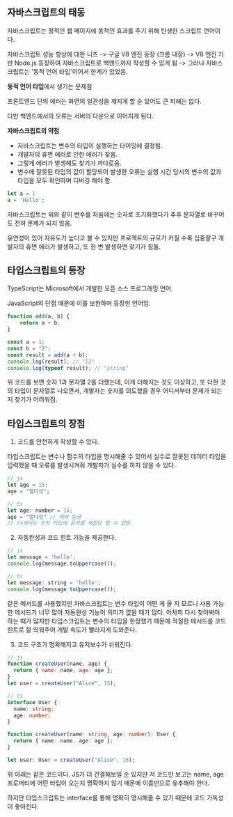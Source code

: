 ## 자바스크립트의 태동

자바스크립트는 정적인 웹 페이지에 동적인 효과를 주기 위해 탄생한 스크립트 언어이다.


자바스크립트 성능 향상에 대한 니즈 -> 구글 V8 엔진 등장 (크롬 내장) -> V8 엔진 기반 Node.js 등장하여 자바스크립트로 백엔드까지 작성할 수 있게 됨 -> 그러나 자바스크립트는 '동적 언어 타입'이어서 한계가 있었음.


**동적 언어 타입**에서 생기는 문제점

프론트엔드 단의 에러는 화면의 일관성을 깨지게 할 순 있어도 큰 피해는 없다.

다만 백엔드에서의 오류는 서버의 다운으로 이어지게 된다.

**자바스크립트의 약점**

- 자바스크립트는 변수의 타입이 실행하는 타이밍에 결정됨.
- 개발자의 휴먼 에러로 인한 에러가 잦음.
- 그렇게 에러가 발생해도 찾기가 까다로움.
- 변수에 잘못된 타입의 값이 할당되어 발생한 오류는 실행 시간 당시의 변수의 값과 타입을 모두 확인하며 디버깅 해야 함.

```js
let a = 1
a = 'Hello';
```

자바스크립트는 위와 같이 변수를 처음에는 숫자로 초기화했다가 추후 문자열로 바꾸어도 전혀 문제가 되지 않음.

유연성이 있어 자유도가 높다고 볼 수 있지만 프로젝트의 규모가 커질 수록 십중팔구 개발자의 휴먼 에러가 발생하고, 또 한 번 발생하면 찾기가 힘듦.

## 타입스크립트의 등장

TypeScript는 Microsoft에서 개발한 오픈 소스 프로그래밍 언어.

JavaScript의 단점 때문에 이를 보완하며 등장한 언어임.

```js
function add(a, b) {
    return a + b;
}

const a = 1;
const b = "2";
const result = add(a + b);
console.log(result); // "12"
console.log(typeof result); // "string"
```

위 코드를 보면 숫자 1과 문자열 2를 더했는데, 이게 더해지는 것도 이상하고, 또 더한 것의 타입이 문자열로 나오면서, 개발자는 숫자를 의도했을 경우 어디서부터 문제가 되는지 찾기가 어려워짐.

## 타입스크립트의 장점

1. 코드를 안전하게 작성할 수 있다.

타입스크립트는 변수나 함수의 타입을 명시해줄 수 있어서 실수로 잘못된 데이터 타입을 입력했을 때 오류를 발생시켜줘 개발자가 실수를 하지 않을 수 있다.

```js
// js
let age = 15;
age = "열다섯";

// ts
let age: number = 15;
age = "열다섯" // 에러 발생
// ts에서는 숫자 타입에 문자를 재할당 할 수 없음.
```

2. 자동완성과 코드 힌트 기능을 제공한다.

```js
// js
let message = 'hello';
console.log(message.toUppercase());

// ts
let message: string = 'hello';
console.log(message.toUppercase());
```

같은 메서드를 사용했지만 자바스크립트는 변수 타입이 어떤 게 올 지 모르니 사용 가능한 메서드가 너무 많아 자동완성 기능이 의미가 없을 때가 많다. 어차피 다시 찾아봐야 하는 때가 많지만 타입스크립트는 변수의 타입을 한정했기 때문에 적절한 메서드를 코드 힌트로 잘 띄워주어 개발 속도가 빨라지게 도와준다.

3. 코드 구조가 명확해지고 유지보수가 쉬워진다.

```js
// js
function createUser(name, age) {
  return { name: name, age: age };
}
let user = createUser("Alice", 15);
```

```ts
// ts
interface User {
  name: string;
  age: number;
}

function createUser(name: string, age: number): User {
  return { name: name, age: age };
}

let user: User = createUser("Alice", 15);
```

위 아래는 같은 코드이다. JS가 더 간결해보일 순 있지만 저 코드만 보고는 name, age 프로퍼티에 어떤 타입이 오는지 명확하지 않기 때문에 이름만으로 유추해야 한다.

하지만 타입스크립트는 interface를 통해 명확히 명시해줄 수 있기 때문에 코드 가독성이 좋아진다.